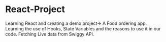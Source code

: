# React-Project

Learning React and creating a demo project-> A Food ordering app.
Learning the use of Hooks, State Variables and the reasons to use it in our code.
Fetching Live data from Swiggy API.
